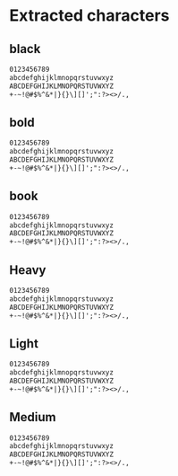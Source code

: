 # Extracted characters

## black

```txt
0123456789
abcdefghijklmnopqrstuvwxyz
ABCDEFGHIJKLMNOPQRSTUVWXYZ
+-~!@#$%^&*|}{}\][]';":?><>/.,
```

## bold

```txt
0123456789
abcdefghijklmnopqrstuvwxyz
ABCDEFGHIJKLMNOPQRSTUVWXYZ
+-~!@#$%^&*|}{}\][]';":?><>/.,
```

## book

```txt
0123456789
abcdefghijklmnopqrstuvwxyz
ABCDEFGHIJKLMNOPQRSTUVWXYZ
+-~!@#$%^&*|}{}\][]';":?><>/.,
```

## Heavy

```txt
0123456789
abcdefghijklmnopqrstuvwxyz
ABCDEFGHIJKLMNOPQRSTUVWXYZ
+-~!@#$%^&*|}{}\][]';":?><>/.,
```

## Light

```txt
0123456789
abcdefghijklmnopqrstuvwxyz
ABCDEFGHIJKLMNOPQRSTUVWXYZ
+-~!@#$%^&*|}{}\][]';":?><>/.,
```

## Medium

```txt
0123456789
abcdefghijklmnopqrstuvwxyz
ABCDEFGHIJKLMNOPQRSTUVWXYZ
+-~!@#$%^&*|}{}\][]';":?><>/.,
```
